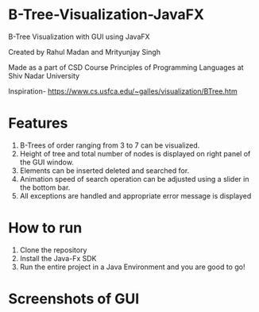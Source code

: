 # B-Tree-Visualization-JavaFX

B-Tree Visualization with GUI using JavaFX

Created by Rahul Madan and Mrityunjay Singh

Made as a part of CSD Course Principles of Programming Languages at Shiv Nadar University

Inspiration- https://www.cs.usfca.edu/~galles/visualization/BTree.htm

# Features
1. B-Trees of order ranging from 3 to 7 can be visualized.
2. Height of tree and total number of nodes is displayed on right panel of the GUI window.
3. Elements can be inserted deleted and searched for.
4. Animation speed of search operation can be adjusted using a slider in the bottom bar.
5. All exceptions are handled and appropriate error message is displayed

# How to run
1. Clone the repository
2. Install the Java-Fx SDK
3. Run the entire project in a Java Environment and you are good to go!

# Screenshots of GUI

